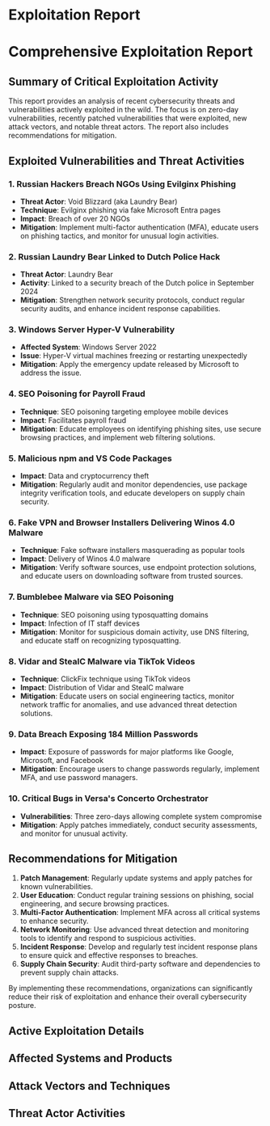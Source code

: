 # Exploitation Report

# Comprehensive Exploitation Report

## Summary of Critical Exploitation Activity

This report provides an analysis of recent cybersecurity threats and vulnerabilities actively exploited in the wild. The focus is on zero-day vulnerabilities, recently patched vulnerabilities that were exploited, new attack vectors, and notable threat actors. The report also includes recommendations for mitigation.

## Exploited Vulnerabilities and Threat Activities

### 1. Russian Hackers Breach NGOs Using Evilginx Phishing
- **Threat Actor**: Void Blizzard (aka Laundry Bear)
- **Technique**: Evilginx phishing via fake Microsoft Entra pages
- **Impact**: Breach of over 20 NGOs
- **Mitigation**: Implement multi-factor authentication (MFA), educate users on phishing tactics, and monitor for unusual login activities.

### 2. Russian Laundry Bear Linked to Dutch Police Hack
- **Threat Actor**: Laundry Bear
- **Activity**: Linked to a security breach of the Dutch police in September 2024
- **Mitigation**: Strengthen network security protocols, conduct regular security audits, and enhance incident response capabilities.

### 3. Windows Server Hyper-V Vulnerability
- **Affected System**: Windows Server 2022
- **Issue**: Hyper-V virtual machines freezing or restarting unexpectedly
- **Mitigation**: Apply the emergency update released by Microsoft to address the issue.

### 4. SEO Poisoning for Payroll Fraud
- **Technique**: SEO poisoning targeting employee mobile devices
- **Impact**: Facilitates payroll fraud
- **Mitigation**: Educate employees on identifying phishing sites, use secure browsing practices, and implement web filtering solutions.

### 5. Malicious npm and VS Code Packages
- **Impact**: Data and cryptocurrency theft
- **Mitigation**: Regularly audit and monitor dependencies, use package integrity verification tools, and educate developers on supply chain security.

### 6. Fake VPN and Browser Installers Delivering Winos 4.0 Malware
- **Technique**: Fake software installers masquerading as popular tools
- **Impact**: Delivery of Winos 4.0 malware
- **Mitigation**: Verify software sources, use endpoint protection solutions, and educate users on downloading software from trusted sources.

### 7. Bumblebee Malware via SEO Poisoning
- **Technique**: SEO poisoning using typosquatting domains
- **Impact**: Infection of IT staff devices
- **Mitigation**: Monitor for suspicious domain activity, use DNS filtering, and educate staff on recognizing typosquatting.

### 8. Vidar and StealC Malware via TikTok Videos
- **Technique**: ClickFix technique using TikTok videos
- **Impact**: Distribution of Vidar and StealC malware
- **Mitigation**: Educate users on social engineering tactics, monitor network traffic for anomalies, and use advanced threat detection solutions.

### 9. Data Breach Exposing 184 Million Passwords
- **Impact**: Exposure of passwords for major platforms like Google, Microsoft, and Facebook
- **Mitigation**: Encourage users to change passwords regularly, implement MFA, and use password managers.

### 10. Critical Bugs in Versa's Concerto Orchestrator
- **Vulnerabilities**: Three zero-days allowing complete system compromise
- **Mitigation**: Apply patches immediately, conduct security assessments, and monitor for unusual activity.

## Recommendations for Mitigation

1. **Patch Management**: Regularly update systems and apply patches for known vulnerabilities.
2. **User Education**: Conduct regular training sessions on phishing, social engineering, and secure browsing practices.
3. **Multi-Factor Authentication**: Implement MFA across all critical systems to enhance security.
4. **Network Monitoring**: Use advanced threat detection and monitoring tools to identify and respond to suspicious activities.
5. **Incident Response**: Develop and regularly test incident response plans to ensure quick and effective responses to breaches.
6. **Supply Chain Security**: Audit third-party software and dependencies to prevent supply chain attacks.

By implementing these recommendations, organizations can significantly reduce their risk of exploitation and enhance their overall cybersecurity posture.

## Active Exploitation Details



## Affected Systems and Products



## Attack Vectors and Techniques



## Threat Actor Activities

 